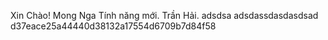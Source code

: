 Xin Chào!
Mong Nga
Tính năng mới.
Trần Hải.
adsdsa
adsdassdasdasdsad
d37eace25a44440d38132a17554d6709b7d84f58
